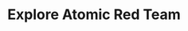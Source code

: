 ---
title: Explore Atomic Red Team
description: Atomic Red Team™ is library of tests mapped to the MITRE ATT&CK framework. Security teams can use Atomic Red Team to quickly, portably, and reproducibly test their environments.
url: https://atomicredteam.io/atomics/
image:
    # url: '/assets/images/cafe.png'
    # alt: 'Cafe'
tags: ['advirory', 'threat-intelligence']
pubDate: 2023-11-09
draft: false
---